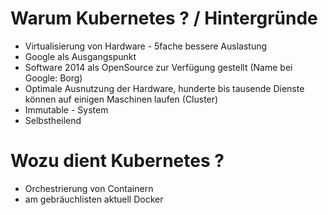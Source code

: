 # Warum Kubernetes  ? / Hintergründe

  * Virtualisierung von Hardware - 5fache bessere Auslastung
  * Google als Ausgangspunkt 
  * Software 2014 als OpenSource zur Verfügung gestellt (Name bei Google: Borg)
  * Optimale Ausnutzung der Hardware, hunderte bis tausende Dienste können auf einigen Maschinen laufen (Cluster)  
  * Immutable - System
  * Selbstheilend
  
# Wozu dient Kubernetes ?

  * Orchestrierung von Containern
  * am gebräuchlisten aktuell Docker
